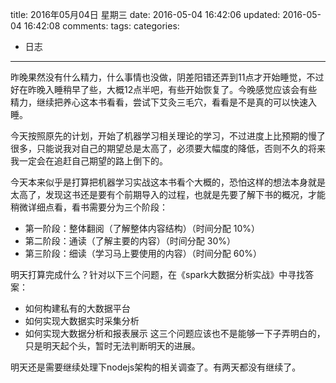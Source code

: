 title: 2016年05月04日 星期三
date: 2016-05-04 16:42:06
updated: 2016-05-04 16:42:08
comments: 
tags:
categories:
- 日志

---

昨晚果然没有什么精力，什么事情也没做，阴差阳错还弄到11点才开始睡觉，不过好在昨晚入睡稍早了些，大概12点半吧，有些开始恢复了。今晚感觉应该会有些精力，继续把养心这本书看看，尝试下艾灸三毛穴，看看是不是真的可以快速入睡。

今天按照原先的计划，开始了机器学习相关理论的学习，不过进度上比预期的慢了很多，只能说我对自己的期望总是太高了，必须要大幅度的降低，否则不久的将来我一定会在追赶自己期望的路上倒下的。

今天本来似乎是打算把机器学习实战这本书看个大概的，恐怕这样的想法本身就是太高了，发现这书还是要有个前期导入的过程，也就是先要了解下书的概况，才能稍微详细点看，看书需要分为三个阶段：
+ 第一阶段：整体翻阅（了解整体内容结构）（时间分配 10%）
+ 第二阶段：通读（了解主要的内容）（时间分配 30%）
+ 第三阶段：细读（学习马上要使用的内容）（时间分配 60%）

明天打算完成什么？针对以下三个问题，在《spark大数据分析实战》中寻找答案：
+ 如何构建私有的大数据平台
+ 如何实现大数据实时采集分析
+ 如何实现大数据分析和报表展示
这三个问题应该也不是能够一下子弄明白的，只是明天起个头，暂时无法判断明天的进展。

明天还是需要继续处理下nodejs架构的相关调查了。有两天都没有继续了。